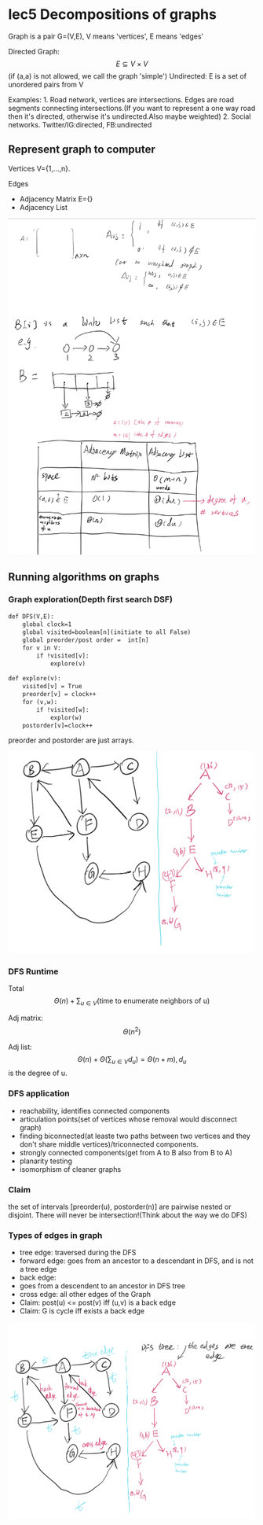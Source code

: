 # lec5 Decompositions of graphs

Graph is a pair G=\(V,E\), V means 'vertices', E means 'edges'

Directed Graph: $$E \subseteq V \times V$$\(if \(a,a\) is not allowed, we call the graph 'simple'\) Undirected: E is a set of unordered pairs from V

Examples: 1. Road network, vertices are intersections. Edges are road segments connecting intersections.\(If you want to represent a one way road then it's directed, otherwise it's undirected.Also maybe weighted\) 2. Social networks. Twitter/IG:directed, FB:undirected

## Represent graph to computer

Vertices V={1,...,n}.

Edges

* Adjacency Matrix E={}
* Adjacency List

![fig1](../.gitbook/assets/cs170lec5fig1.jpeg)

## Running algorithms on graphs

### Graph exploration\(Depth first search DSF\)

```text
def DFS(V,E):
    global clock=1
    global visited=boolean[n](initiate to all False)
    global preorder/post order =  int[n]
    for v in V:
        if !visited[v]:
            explore(v)
```

```text
def explore(v):
    visited[v] = True
    preorder[v] = clock++
    for (v,w):
        if !visited[w]:
            explor(w) 
    postorder[v]=clock++
```

preorder and postorder are just arrays.

![fig2](../.gitbook/assets/cs170lec5fig2.jpeg)

### DFS   Runtime

Total $$\Theta(n)+\sum_{u\in V}(\text{time to enumerate neighbors of u})$$

Adj matrix: $$\Theta(n^2)$$

Adj list: $$\Theta(n)+\Theta(\sum_{u\in V}d_u)=\Theta(n+m),d_u$$ is the degree of u.

### DFS application

* reachability, identifies connected components
* articulation points\(set of vertices whose removal would disconnect graph\)
* finding biconnected\(at leaste two paths between two vertices and they don't share middle vertices\)/triconnected components.
* strongly connected components\(get from A to B also from B to A\) 
* planarity testing
* isomorphism of cleaner graphs

### Claim

the set of intervals \[preorder\(u\), postorder\(n\)\] are pairwise nested or disjoint. There will never be intersection!\(Think about the way we do DFS\)

### Types of edges in graph

* tree edge: traversed during the DFS
* forward edge: goes from an ancestor to a descendant in DFS, and is not a tree edge
* back edge:
* goes from a descendent to an ancestor in DFS tree
* cross edge: all other edges of the Graph
* Claim: post\(u\) &lt;= post\(v\) iff \(u,v\) is a back edge 
* Claim: G is cycle iff exists a back edge

![fig3](../.gitbook/assets/cs170lec5fig3.jpeg)

